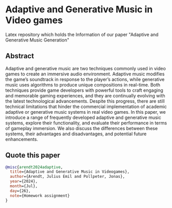 # Adaptive and Generative Music in Video games

Latex repository which holds the Information of our paper "Adaptive and Generative Music Generation"

## Abstract

Adaptive and generative music are two techniques
commonly used in video games to create an immersive audio
environment. Adaptive music modifies the game’s soundtrack
in response to the player’s actions, while generative music uses
algorithms to produce unique compositions in real-time. Both
techniques provide game developers with powerful tools to craft
engaging and memorable gaming experiences, and they are
continually evolving with the latest technological advancements.
Despite this progress, there are still technical limitations that
hinder the commercial implementation of academic adaptive or
generative music systems in real video games. In this paper, we
introduce a range of frequently developed adaptive and generative 
music systems, explore their functionality, and evaluate
their performance in terms of gameplay immersion. We also
discuss the differences between these systems, their advantages
and disadvantages, and potential future enhancements.

## Quote this paper

```bibtex
@misc{arendt2024adaptive,
  title={Adaptive and Generative Music in Videogames},
  author={Arendt, Julius Emil and Pollpeter, Jonas},
  year={2024},
  month={Jul},
  day={26},
  note={Homework assignment}
}
```

